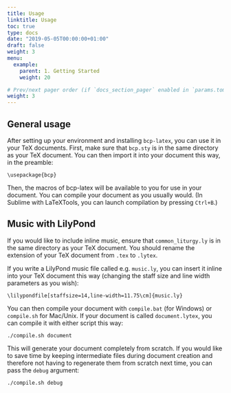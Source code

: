 ```yaml
---
title: Usage
linktitle: Usage
toc: true
type: docs
date: "2019-05-05T00:00:00+01:00"
draft: false
weight: 3
menu:
  example:
    parent: 1. Getting Started
    weight: 20

# Prev/next pager order (if `docs_section_pager` enabled in `params.toml`)
weight: 3
---
```


## General usage

After setting up your environment and installing `bcp-latex`, you can use it in your TeX documents. First, make sure that `bcp.sty` is in the same directory as your TeX document. You can then import it into your document this way, in the preamble:

```
\usepackage{bcp}
```
Then, the macros of bcp-latex will be available to you for use in your document. You can compile your document as you usually would. (In Sublime with LaTeXTools, you can launch compilation by pressing `Ctrl+B`.)

## Music with LilyPond

If you would like to include inline music, ensure that `common_liturgy.ly` is in the same directory as your TeX document. You should rename the extension of your TeX document from `.tex` to `.lytex`. 

If you write a LilyPond music file called e.g. `music.ly`, you can insert it inline into your TeX document this way (changing the staff size and line width parameters as you wish):

```
\lilypondfile[staffsize=14,line-width=11.75\cm]{music.ly}
```

You can then compile your document with `compile.bat` (for Windows) or `compile.sh` for Mac/Unix. If your document is called `document.lytex`, you can compile it with either script this way:

```
./compile.sh document
```

This will generate your document completely from scratch. If you would like to save time by keeping intermediate files during document creation and therefore not having to regenerate them from scratch next time, you can pass the `debug` argument:

```
./compile.sh debug
```
